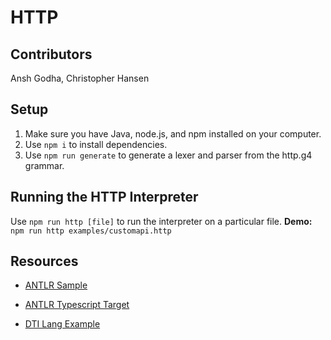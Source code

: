 # HTTP

## Contributors

Ansh Godha, Christopher Hansen

## Setup

1. Make sure you have Java, node.js, and npm installed on your computer.
2. Use `npm i` to install dependencies.
3. Use `npm run generate` to generate a lexer and parser from the http.g4 grammar.

## Running the HTTP Interpreter

Use `npm run http [file]` to run the interpreter on a particular file. **Demo:** `npm run http examples/customapi.http`

## Resources

* [ANTLR Sample](https://github.com/fwouts/sample-antlr4-typescript?ref=hackernoon.com)

* [ANTLR Typescript Target](https://github.com/tunnelvisionlabs/antlr4ts)

* [DTI Lang Example](https://github.com/cornell-dti/dti-lang)
